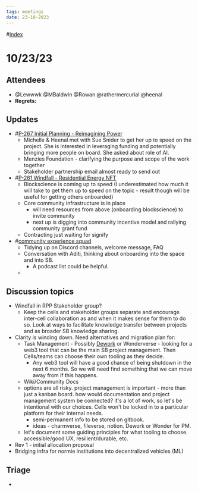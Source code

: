 ```yaml
---
tags: meetings
date: 23-10-2023
---
```

#[index](notes/general-circle/old-gc-meetings/index.md) 
# 10/23/23
## Attendees
- @Lewwwk @MBaldwin @Rowan  @rathermercurial @heenal 
- **Regrets:** 

## Updates 
- #[P-267 Initial Planning - Reimagining Power](P-267%20Initial%20Planning%20-%20Reimagining%20Power)
	- Michelle & Heenal met with Sue Snider to get her up to speed on the project. She is interested in leveraging funding and potentially bringing more people on board. She asked about role of AI.
	- Menzies Foundation - clarifying the purpose and scope of the work together
	- Stakeholder partnership email almost ready to send out
- #[P-261 Windfall - Residential Energy NFT](P-261%20Windfall%20-%20Residential%20Energy%20NFT)
	- Blockscience is coming up to speed (I underestimated how much it will take to get them up to speed on the topic - result though will be useful for getting others onboarded)
	- Core community infrastructure is in place
		- will need resources from above (onboarding blockscience) to invite community
		- next up is digging into community incentive model and rallying community grant fund
	- Contracting just waiting for signify
- #[community experience squad](/notes/archive/clarity/Tags/community%20experience%20squad.md) 
	- Tidying up on Discord channels, welcome message, FAQ
	- Conversation with Aditi, thinking about onboarding into the space and into SB.
		- A podcast list could be helpful.
	- 

## Discussion topics
- Windfall in RPP Stakeholder group?
	- Keep the cells and stakeholder groups separate and encourage inter-cell collaboration as and when it makes sense for them to do so. Look at ways to facilitate knowledge transfer between projects and as broader SB knowledge sharing.
- Clarity is winding down. Need alternatives and migration plan for:
	- Task Management - Possibly [Dework](https://dework.xyz/) or Wonderverse - looking for a web3 tool that can be the main SB project management. Then Cells/teams can choose their own tooling as they decide. 
		- Any web3 tool will have a good chance of being shutdown in the next 6 months. So we will need find something that we can move away from if this happens. 
	- Wiki/Community Docs
	- options are all risky. project management is important - more than just a kanban board. how would documentation and project management system be connected? it's a lot of work, so let's be intentional with our choices. Cells won't be locked in to a particular platform for their internal needs.
		- semi-permanent info to be stored on gitbook.
		- ideas - charmverse, fileverse, notion. Dework or Wonder for PM.
	- let's document some guiding principles for what tooling to choose. accessible/good UX, resilient/durable, etc.
- Rev 1 - initial allocation proposal
- Bridging infra for normie institutions into decentralized vehicles (ML)

## Triage
- 
